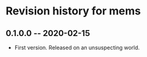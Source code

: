 # Revision history for mems

## 0.1.0.0 -- 2020-02-15

* First version. Released on an unsuspecting world.
